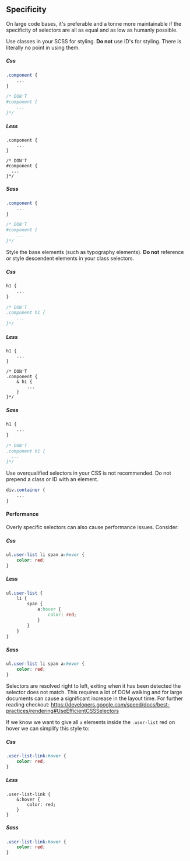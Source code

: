 ## Specificity

On large code bases, it's preferable and a tonne more maintainable if the specificity of selectors are all as equal and
as low as humanly possible.

Use classes in your SCSS for styling. **Do not** use ID's for styling. There is literally no point in using them.

<!-- --lang-ex -->

##### Css

```css
.component {
    ...
}

/* DON'T
#component {
    ...
}*/
```

##### Less

```less
.component {
    ...
}

/* DON'T
#component {
  ...
}*/
```

##### Sass

```css
.component {
    ...
}

/* DON'T
#component {
    ...
}*/
```
<!-- --lang-ex-end -->

Style the base elements (such as typography elements). **Do not** reference or style descendent elements in your class
selectors.

<!-- --lang-ex -->

##### Css

```css
h1 {
    ...
}

/* DON'T
.component h1 {
    ...
}*/
```

##### Less

```less
h1 {
    ...
}

/* DON'T
.component {
    & h1 {
        ...
    }
}*/
```

##### Sass

```css
h1 {
    ...
}

/* DON'T
.component h1 {
  ...
}*/
```

<!-- --lang-ex-end -->


Use overqualified selectors in your CSS is not recommended. Do not prepend a class or ID with an element.

```css
div.container {
    ...
}
```

#### Performance

Overly specific selectors can also cause performance issues. Consider:

<!-- --lang-ex -->

##### Css

```css
ul.user-list li span a:hover {
    color: red;
}
```

##### Less

```css
ul.user-list {
    li {
        span {
            a:hover {
                color: red;
            }
        }
    }
}
```

##### Sass

```css
ul.user-list li span a:hover {
    color: red;
}
```

<!-- --lang-ex-end -->

Selectors are resolved right to left, exiting when it has been detected the selector does not match. This requires a lot
of DOM walking and for large documents can cause a significant increase in the layout time. For further reading checkout:
https://developers.google.com/speed/docs/best-practices/rendering#UseEfficientCSSSelectors

If we know we want to give all `a` elements inside the `.user-list` red on hover we can simplify this style to:

<!-- --lang-ex -->

##### Css

```css
.user-list-link:hover {
    color: red;
}
```

##### Less

```less
.user-list-link {
    &:hover {
        color: red;
    }
}
```

##### Sass

```css
.user-list-link:hover {
    color: red;
}
```

<!-- --lang-ex-end -->
